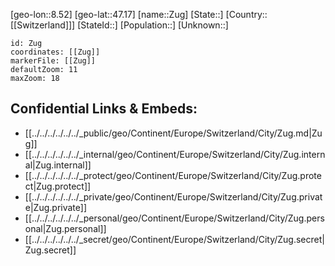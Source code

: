 ﻿---
location: [47.17,8.52]
mapzoom: [7,12] 
mapmarker: city 
type: City
tags:
- geo/City


SpocWebEntityId: 35854
isDeleted: false
confidential: public

---
[geo-lon::8.52]
[geo-lat::47.17]
[name::Zug]
[State::]
[Country::[[Switzerland]]]
[StateId::]
[Population::]
[Unknown::]


```leaflet
id: Zug
coordinates: [[Zug]]
markerFile: [[Zug]]
defaultZoom: 11 
maxZoom: 18
```


## Confidential Links & Embeds: 
- [[../../../../../../_public/geo/Continent/Europe/Switzerland/City/Zug.md|Zug]] 
- [[../../../../../../_internal/geo/Continent/Europe/Switzerland/City/Zug.internal|Zug.internal]] 
- [[../../../../../../_protect/geo/Continent/Europe/Switzerland/City/Zug.protect|Zug.protect]] 
- [[../../../../../../_private/geo/Continent/Europe/Switzerland/City/Zug.private|Zug.private]] 
- [[../../../../../../_personal/geo/Continent/Europe/Switzerland/City/Zug.personal|Zug.personal]] 
- [[../../../../../../_secret/geo/Continent/Europe/Switzerland/City/Zug.secret|Zug.secret]] 
